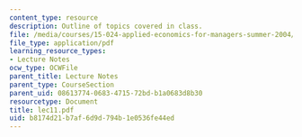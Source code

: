 ```yaml
---
content_type: resource
description: Outline of topics covered in class.
file: /media/courses/15-024-applied-economics-for-managers-summer-2004/b8174d21b7af6d9d794b1e0536fe44ed_lec11.pdf
file_type: application/pdf
learning_resource_types:
- Lecture Notes
ocw_type: OCWFile
parent_title: Lecture Notes
parent_type: CourseSection
parent_uid: 08613774-0683-4715-72bd-b1a0683d8b30
resourcetype: Document
title: lec11.pdf
uid: b8174d21-b7af-6d9d-794b-1e0536fe44ed
---
```

